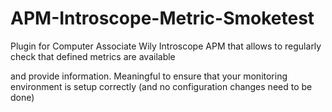 # APM-Introscope-Metric-Smoketest
Plugin for Computer Associate Wily Introscope APM that allows to regularly check that defined metrics are available

and provide information. Meaningful to ensure that your monitoring 
environment is setup correctly (and no configuration changes need to be 
done) 
